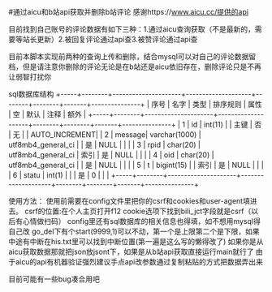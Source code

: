 #通过aicu和b站api获取并删除b站评论
感谢https://www.aicu.cc/提供的api

目前找到自己账号的评论数据有如下三种：1.通过aicu查询获取（不是最新的，需要等站长更新）2.被回复评论通过api查3.被赞评论通过api查

目前本脚本实现前两种的查询上传和删除，结合mysql可以对自己的评论数据留档，但是请注意你删除的评论无论是在b站还是aicu依旧存在，删除评论只是不再让弱智打扰你

sql数据库结构
+-----+--------+---------------------+--------------------+--------+--------+-------+---------------+
| 序号 | 名字   | 类型                | 排序规则           | 属性   | 空    | 默认   | 注释          | 额外          |
+-----+--------+---------------------+--------------------+--------+--------+-------+---------------+
| 1   | id     | int(11)             |                    | 主键   | 否    | 无    |               | AUTO_INCREMENT|
| 2   | message| varchar(1000)       | utf8mb4_general_ci |        | 是    | NULL  |               |               |
| 3   | rpid   | char(20)            | utf8mb4_general_ci | 索引   | 是    | NULL  |               |               |
| 4   | oid    | char(20)            | utf8mb4_general_ci |        | 是    | NULL  |               |               |
| 5   | t      | bigint(15)          |                    | 索引   | 是    | NULL  |               |               |
| 6   | statu  | int(1)              |                    |        | 是    | 0     |               |               |
+-----+--------+---------------------+--------------------+--------+--------+-------+---------------+

使用方法：
使用前需要在config文件里把你的csrf和cookies和user-agent填进去。
csrf的位置:在个人主页打开f12 cookie选项下找到bili_jct字段就是csrf（以后有心情做扫码）
config里还有sql数据库的相关信息也得填，如不想用mysql得自己改
go_del下有个start(9999,1)可以不动，第一个是上限第二个是下限，如果中途有中断在his.txt里可以找到中断位置(第一遍是这么写的懒得改了)
如果你是从aicu获取数据那就把json放jsont下，如果是从b站api获取直接运行main就行了
由于aicu的api有机器验证强烈建议手点api改参数通过复制粘贴的方式把数据弄出来

目前可能有一些bug凑合用吧
